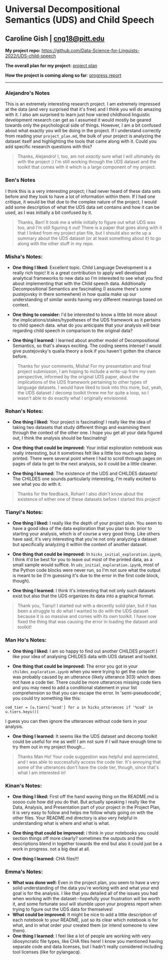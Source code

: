# Universal Decompositional Semantics (UDS) and Child Speech

## Caroline Gish | cng18@pitt.edu

**My project repo:** <https://github.com/Data-Science-for-Linguists-2022/UDS-child-speech>

**The overall plan for my project:** [project plan](https://github.com/Data-Science-for-Linguists-2022/UDS-child-speech/blob/main/project_plan.md)

**How the project is coming along so far**: [progress report](https://github.com/Data-Science-for-Linguists-2022/UDS-child-speech/blob/main/progress_report.md)

---

### Alejandro's Notes
This is an extremely interesting research project. I am extremely impressed at the data (and very surprised that it's free) and I think you will do amazing with it. I also am surprised to learn just how varied childhood linguistic development research can get as I assumed it would mostly be geared towards only the psychological side of things. However, I am a bit confused about what exactly you will be doing in the project. If I understand correctly from reading your `project_plan.md`, the bulk of your project is analyzing the dataset itself and highlighting the tools that came along with it. Could you add specific research questions with this?

> Thanks, Alejandro! I, too, am not *exactly* sure what I will ultimately do with the project :) I'm still working through the UDS dataset and the toolkit that comes with it which is a large component of my project.

### Ben's Notes
I think this is a very interesting project; I had never heard of
these data sets before and they look to have a lot of information within them.
If I had one critique, it would be that due to the complex nature of the project,
I would add some description of what the UDS data set contains and how it can be used,
as I was initially a bit confused by it.

> Thanks, Ben! It took me a while initially to figure out what UDS was too, and I'm still figuring it out! There is a paper that goes along with it that I linked from my project plan file, but I should also write up a summary about the UDS dataset (or at least something about it) to go along with the other stuff in my repo.

### Misha's Notes:
- **One thing I liked:** Excellent topic. Child Language Development is a really rich topic! It is a great contribution to apply well developed analytical frameworks to new data so I'm interested to see what you find about implementing that with the Child speech data. Additionally Decompositional Semantics are fascinating (I assume there's some pustejovsky in there somewhere) in how qualia make up our understanding of similar words having very different meanings based on context.

- **One thing to consider:** I'd be interested to know a little bit more about the implications/stakes/hypotheses of the UDS framework as it pertains to child speech data. what do you anticipate that your analysis will bear regarding child speech in comparison to the original data?

- **One thing I learned:** I learned about another model of Decompositional Semantics, so that's always exciting. The coding seems intense! I would give pustejovsky's qualia theory a look if you haven't gotten the chance before.

> Thanks for your comments, Misha! For my presentation and final project submission, I am hoping to include a write-up from my own perspective, informed by the original UDS  paper, about the implications of the UDS framework pertaining to other types of language datasets. I would have liked to look into this more, but, yeah, the UDS dataset / decomp toolkit threw me for quite a loop, so I wasn't able to do exactly what I originally envisioned. 

### Rohan's Notes:

- **One thing I liked:** Your project is fascinating! I really like the idea of taking two datasets that study different things and examining them through the context of the other one. I hope you get all your data figured out, I think the analysis should be fascinating!

- **One thing that could be improved:** Your initial exploration notebook was really interesting, but it sometimes felt like a little too much was being printed. There were several point where I had to scroll through pages on pages of data to get to the next analysis, so it could be a little cleaner.

- **One thing I learned:** The existence of the UDS and CHILDES datasets! The CHILDES one sounds particularly interesting, I'm really excited to see what you do with it.

> Thanks for the feedback, Rohan! I also didn't know about the existence of either one of these datasets before I started this project!

### Tianyi's Notes:

- **One thing I liked:**
I really like the depth of your project plan.
You seem to have a good idea of the data exploration that you plan to do prior to starting your analysis, which is of course a very good thing.
Like others have said, it's very interesting that you're not only analyzing a dataset but specifically analyzing it within the context of another dataset.

- **One thing that could be improved:**
In `hicks_initial_exploration.ipynb`, I think it'd be best for you to leave out most of the printed data, as a small sample would suffice.
In `uds_initial_exploration.ipynb`, most of the Python code blocks were never run, so I'm not sure what the output is meant to be (I'm guessing it's due to the error in the first code block, though).

- **One thing I learned:** I think it's interesting that not only such datasets exist but also that the UDS organizes its data into a graphical format.

> Thank you, Tianyi! I started out with a decently solid plan, but it has been a struggle to do what I wanted to do with the UDS dataset because it is so massive and comes with its own toolkit. I have now fixed the thing that was causing the error in loading the dataset and toolkit!

### Man Ho's Notes:

- **One thing I liked:**
I am so happy to find out another CHILDES project! I like your idea of analysing CHILDES data with UDS dataset and toolkit.

- **One thing that could be improved:**
The error you got in your `childes_exploration.ipynb` when you were trying to get the code tier was probably caused by an utterance (likely utterance 303) which does not have a code tier. There could be more utterances missing code tiers and you may need to add a conditional statement in your list comprehension so that you can escape the error. In 'semi-pseudocode', you could try something like this:
```
cod_tier = [u.tiers['%cod'] for u in hicks_utterances if '%cod' in u.tiers.keys()]
```
I guess you can then ignore the utterances without code tiers in your analysis.

- **One thing I learned:**
It seems like the UDS dataset and decomp toolkit could be useful for me as well! I am not sure if I will have enough time to try them out in my project though...

> Thanks Man Ho! Your code suggestion was helpful and appreciated, and I was able to successfully access the code tier. It's annoying that some of the utterances don't have the code tier, though, since that's what I am interested in!

### Kinan's Notes:
- **One thing I liked:**
  First off the hand waving thing on the README.md is soooo cute how did you do that. But actually speaking I really like the Data, Analysis, and Presentation part of your project in the Project Plan, it is very easy to follow and helps me follow whats going on with the other files. Your README.md directory is also very helpful in understanding what is where and what is what.

- **One thing that could be improved:**
  i think in your notebooks you could section things off more clearly? sometimes the outputs and the descriptions blend in together towards the end but also it could just be a work in progress. not a big deal at all.

- **One thing I learned:**
  CHA files!!!



### Emma's Notes:
- **What was done well:** Even in the project plan, you seem to have a very solid understanding of the data you're working with and what your end goal is for the analysis.  I like that you detailed all of the issues you had when working with the dataset--hopefully your frustration will be worth it, and some fortunate soul will stumble upon your progress report when trying to figure out the UDS data for themselves!
- **What could be improved:** It might be nice to add a little description of each notebook to your README, just so its clear which notebook is for what, and in what order your created them (or intend someone to view them).
- **One thing I learned:** I feel like a lot of people are working with very idiosyncratic file types, like CHA files here! I know you mentioned having separate code and data licenses, but I hadn't really considered including tool licenses (like for pylangacq).
